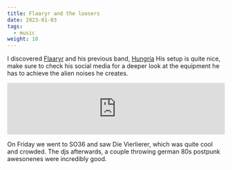 ```yaml
---
title: Flaaryr and the loosers
date: 2023-01-03
tags:
  - music
weight: 10
---
```


I discovered [Flaaryr](https://flaaryr.bandcamp.com/) and his previous band, [Hungría](https://hungria.bandcamp.com/album/cumbre-de-nieves-perpetuas) His setup is quite nice, make sure to check his social media for a deeper look at the equipment he has to achieve the alien noises he creates.

<div style="display: flex; justify-content: center;">
<iframe style="border: 0; width: 700px; height: 120px;" src="https://bandcamp.com/EmbeddedPlayer/album=2940750360/size=large/bgcol=ffffff/linkcol=0687f5/tracklist=false/artwork=small/transparent=true/" seamless><a href="https://hungria.bandcamp.com/album/cumbre-de-nieves-perpetuas">Cumbre de Nieves Perpetuas by Hungría</a></iframe>
</div>

On Friday we went to SO36 and saw Die Vierlierer, which was quite cool and crowded. The djs afterwards, a couple throwing german 80s postpunk awesonenes were incredibly good.